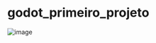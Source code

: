 # godot_primeiro_projeto
![image](https://github.com/kleber0a0m0/godot_primeiro_projeto/assets/70644405/6c1602d4-7f60-4709-b180-07a21027b9d7)

